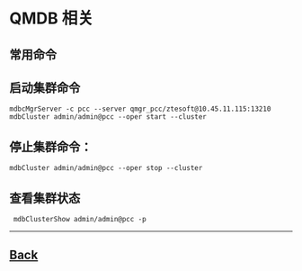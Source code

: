 # QMDB 相关

## 常用命令

## 启动集群命令

`mdbcMgrServer -c pcc --server qmgr_pcc/ztesoft@10.45.11.115:13210`
`mdbCluster admin/admin@pcc --oper start --cluster`


## 停止集群命令：
`mdbCluster admin/admin@pcc --oper stop --cluster`


## 查看集群状态
` mdbClusterShow admin/admin@pcc -p`

---
[Back](../技术侧.md)
--
